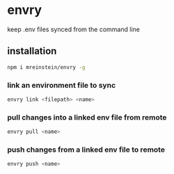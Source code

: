 # envry

keep .env files synced from the command line


## installation

```bash
npm i mreinstein/envry -g
```


### link an environment file to sync

```bash
envry link <filepath> <name>
```


### pull changes into a linked env file from remote

```bash
envry pull <name>
```


### push changes from a linked env file to remote

```bash
envry push <name>
```
